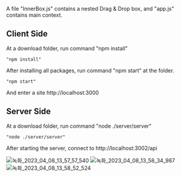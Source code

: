 A file "InnerBox.js" contains a nested Drag & Drop box, and "app.js" contains main context.

## Client Side

At a download folder, run command "npm install"

    "npm install"

After installing all packages, run command "npm start" at the folder.

    "npm start"
    
And enter a site http://localhost:3000

## Server Side

At a download folder, run command "node ./server/server"

    "node ./server/server"
    
After starting the server, connect to http://localhost:3002/api


![녹화_2023_04_08_13_57_57_540](https://user-images.githubusercontent.com/86706630/230704090-04b2d20c-dbdc-42db-8e5b-f1380b6876aa.gif)
![녹화_2023_04_08_13_58_34_987](https://user-images.githubusercontent.com/86706630/230704190-87e9179e-6e3b-40ad-ae3c-69d70c0f6da5.gif)
![녹화_2023_04_08_13_58_52_524](https://user-images.githubusercontent.com/86706630/230704364-e443f2cc-0068-4e4a-87d5-f6405501179b.gif)
